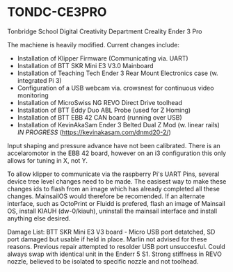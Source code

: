 # TONDC-CE3PRO
 Tonbridge School Digital Creativity Department Creality Ender 3 Pro

The machiene is heavily modified. Current changes include:

- Installation of Klipper Firmware (Communicating via. UART)
- Installation of BTT SKR Mini E3 V3.0 Mainboard
- Installation of Teaching Tech Ender 3 Rear Mount Electronics case (w. integrated Pi 3)
- Configuration of a USB webcam via. crowsnest for continuous video monitoring
- Installation of MicroSwiss NG REVO Direct Drive toolhead
- Installation of BTT Eddy Duo ABL Probe (used for Z Homing)
- Installation of BTT EBB 42 CAN board (running over USB)
- Installation of KevinAkaSam Ender 3 Belted Dual Z Mod (w. linear rails) *IN PROGRESS* (https://kevinakasam.com/dnmd20-2/)

Input shaping and pressure advance have not been calibrated. There is an accelaromotor in the EBB 42 board, however on an i3 configuration this only allows for tuning in X, not Y.

To allow klipper to communicate via the raspberry Pi's UART Pins, several device tree level changes need to be made. The easisest way to make these changes ids to flash from an image which has already completed all these changes. MainsailOS would therefore be recomended. If an alternate interface, such as OctoPrint or Fluidd is prefered, flash an image of Mainsail OS, install KIAUH (dw-0/kiauh), uninstall the mainsail interface and install anything else desired.


Damage List:
BTT SKR Mini E3 V3 board - Micro USB port detatched, SD port damaged but usable if held in place. Marlin not advised for these reasons. Previous repair attempted to resolder USB port unsuccesful. Could always swap with identical unit in the Enderr 5 S1.
Strong stiffness in REVO nozzle, believed to be isolated to specific nozzle and not toolhead.